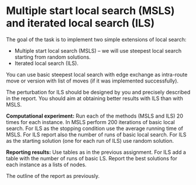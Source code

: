 # Multiple start local search (MSLS) and iterated local search (ILS)

The goal of the task is to implement two simple extensions of local search:

- Multiple start local search (MSLS) – we will use steepest local search
  starting from random solutions.
- Iterated local search (ILS).

You can use basic steepest local search with edge exchange as intra-route move
or version with list of moves (if it was implemented successfully).

The perturbation for ILS should be designed by you and precisely described in
the report. You should aim at obtaining better results with ILS than with MSLS.

**Computational experiment:** Run each of the methods (MSLS and ILS) 20 times
for each instance. In MSLS perform 200 iterations of basic local search. For ILS
as the stopping condition use the average running time of MSLS. For ILS report
also the number of runs of basic local search. For ILS as the starting solution
(one for each run of ILS) use random solution.

**Reporting results:** Use tables as in the previous assignment. For ILS add a
table with the number of runs of basic LS. Report the best solutions for each
instance as a lists of nodes.

The outline of the report as previously.
